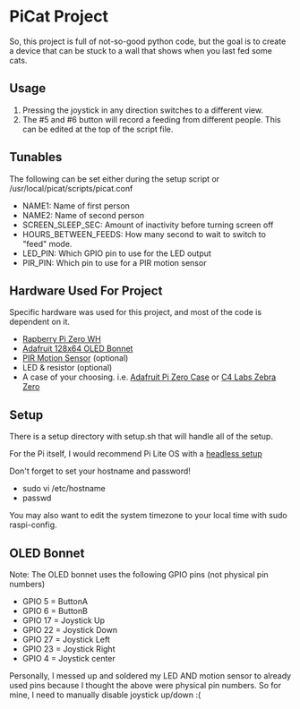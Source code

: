 # PiCat Project
So, this project is full of not-so-good python code, but the goal is to create a device that can
be stuck to a wall that shows when you last fed some cats.

## Usage
1. Pressing the joystick in any direction switches to a different view.
2. The #5 and #6 button will record a feeding from different people. This can be edited at the
top of the script file.

## Tunables
The following can be set either during the setup script or /usr/local/picat/scripts/picat.conf
* NAME1: Name of first person
* NAME2: Name of second person
* SCREEN\_SLEEP\_SEC: Amount of inactivity before turning screen off
* HOURS\_BETWEEN\_FEEDS: How many second to wait to switch to "feed" mode.
* LED_PIN: Which GPIO pin to use for the LED output
* PIR_PIN: Which pin to use for a PIR motion sensor

## Hardware Used For Project
Specific hardware was used for this project, and most of the code is dependent on it.

* [Rapberry Pi Zero WH](https://www.adafruit.com/product/3708)
* [Adafruit 128x64 OLED Bonnet](https://www.adafruit.com/product/3531)
* [PIR Motion Sensor](https://www.adafruit.com/product/4871) (optional)
* LED & resistor (optional)
* A case of your choosing. i.e. [Adafruit Pi Zero Case](https://www.adafruit.com/product/3252) or [C4 Labs Zebra Zero](https://www.c4labs.com/product/zebra-zero-case-raspberry-pi-zero-zero-w-color-and-upgrade-options/)

## Setup
There is a setup directory with setup.sh that will handle all of the setup.

For the Pi itself, I would recommend Pi Lite OS with a [headless setup](https://www.raspberrypi.org/documentation/computers/configuration.html#setting-up-a-headless-raspberry-pi)

Don't forget to set your hostname and password!
* sudo vi /etc/hostname
* passwd

You may also want to edit the system timezone to your local time with sudo raspi-config.

## OLED Bonnet
Note: The OLED bonnet uses the following GPIO pins (not physical pin numbers)
* GPIO 5 = ButtonA
* GPIO 6 = ButtonB
* GPIO 17 = Joystick Up
* GPIO 22 = Joystick Down
* GPIO 27 = Joystick Left
* GPIO 23 = Joystick Right
* GPIO 4 = Joystick center

Personally, I messed up and soldered my LED AND motion sensor to already used pins because I thought the above were physical pin numbers. So for mine, I need to manually disable joystick up/down :(
